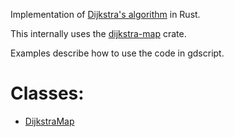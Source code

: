 Implementation of [Dijkstra's algorithm](https://en.wikipedia.org/wiki/Dijkstra's_algorithm) in Rust.

This internally uses the [dijkstra-map](dijkstra_map) crate.

Examples describe how to use the code in gdscript.

# Classes:
- [DijkstraMap](./DijkstraMap.md)
